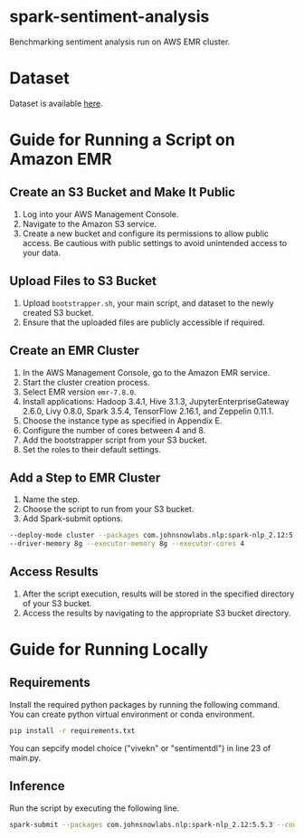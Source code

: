 # spark-sentiment-analysis
Benchmarking sentiment analysis run on AWS EMR cluster.

# Dataset
Dataset is available [here](https://www.kaggle.com/datasets/kazanova/sentiment140?resource=download).

# Guide for Running a Script on Amazon EMR

## Create an S3 Bucket and Make It Public
1. Log into your AWS Management Console.
2. Navigate to the Amazon S3 service.
3. Create a new bucket and configure its permissions to allow public access. Be cautious with public settings to avoid unintended access to your data.

## Upload Files to S3 Bucket
1. Upload `bootstrapper.sh`, your main script, and dataset to the newly created S3 bucket.
2. Ensure that the uploaded files are publicly accessible if required.

## Create an EMR Cluster
1. In the AWS Management Console, go to the Amazon EMR service.
2. Start the cluster creation process.
3. Select EMR version `emr-7.8.0`.
4. Install applications: Hadoop 3.4.1, Hive 3.1.3, JupyterEnterpriseGateway 2.6.0, Livy 0.8.0, Spark 3.5.4, TensorFlow 2.16.1, and Zeppelin 0.11.1.
5. Choose the instance type as specified in Appendix E.
6. Configure the number of cores between 4 and 8.
7. Add the bootstrapper script from your S3 bucket.
8. Set the roles to their default settings.

## Add a Step to EMR Cluster
1. Name the step.
2. Choose the script to run from your S3 bucket.
3. Add Spark-submit options.

 ```bash
--deploy-mode cluster --packages com.johnsnowlabs.nlp:spark-nlp_2.12:5.5.3 
--driver-memory 8g --executor-memory 8g --executor-cores 4
```

## Access Results
1. After the script execution, results will be stored in the specified directory of your S3 bucket.
2. Access the results by navigating to the appropriate S3 bucket directory.


# Guide for Running Locally

## Requirements

Install the required python packages by running the following command. You can create python virtual environment or conda environment.

```bash
pip install -r requirements.txt
```

You can sepcify model choice ("vivekn" or "sentimentdl") in line 23 of main.py.

## Inference

Run the script by executing the following line.
```bash
spark-submit --packages com.johnsnowlabs.nlp:spark-nlp_2.12:5.5.3 --conf spark.jars.packages=com.johnsnowlabs.nlp:spark-nlp_2.12:5.5.3 main.py
```





